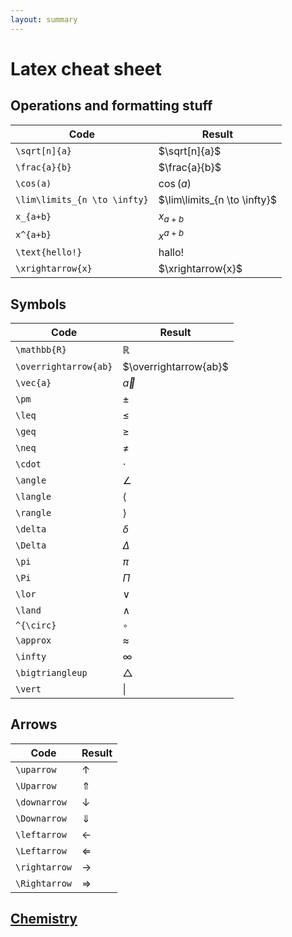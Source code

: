```yaml
---
layout: summary
---
```


# Latex cheat sheet

## Operations and formatting stuff

| Code                         | Result                       |
| ---------------------------- | ---------------------------- |
| `\sqrt[n]{a}`                | $\sqrt[n]{a}$                |
| `\frac{a}{b}`                | $\frac{a}{b}$                |
| `\cos(a)`                    | $\cos(a)$                    |
| `\lim\limits_{n \to \infty}` | $\lim\limits_{n \to \infty}$ |
| `x_{a+b}`                    | $x_{a+b}$                    |
| `x^{a+b}`                    | $x^{a+b}$                    |
| `\text{hello!}`              | $\text{hallo!}$              |
| `\xrightarrow{x}`            | $\xrightarrow{x}$            |

## Symbols

| Code                  | Result                |
| --------------------- | --------------------- |
| `\mathbb{R}`          | $\mathbb{R}$          |
| `\overrightarrow{ab}` | $\overrightarrow{ab}$ |
| `\vec{a}`             | $\vec{a}$             |
| `\pm`                 | $\pm$                 |
| `\leq`                | $\leq$                |
| `\geq`                | $\geq$                |
| `\neq`                | $\neq$                |
| `\cdot`               | $\cdot$               |
| `\angle`              | $\angle$              |
| `\langle`             | $\langle$             |
| `\rangle`             | $\rangle$             |
| `\delta`              | $\delta$              |
| `\Delta`              | $\Delta$              |
| `\pi`                 | $\pi$                 |
| `\Pi`                 | $\Pi$                 |
| `\lor`                | $\lor$                |
| `\land`               | $\land$               |
| `^{\circ}`            | $^{\circ}$            |
| `\approx`             | $\approx$             |
| `\infty`              | $\infty$              |
| `\bigtriangleup`      | $\bigtriangleup$      |
| `\vert`               | $\vert$               |

## Arrows

| Code          | Result        |
| ------------- | ------------- |
| `\uparrow`    | $\uparrow$    |
| `\Uparrow`    | $\Uparrow$    |
| `\downarrow`  | $\downarrow$  |
| `\Downarrow`  | $\Downarrow$  |
| `\leftarrow`  | $\leftarrow$  |
| `\Leftarrow`  | $\Leftarrow$  |
| `\rightarrow` | $\rightarrow$ |
| `\Rightarrow` | $\Rightarrow$ |

## [Chemistry](https://mhchem.github.io/MathJax-mhchem)
